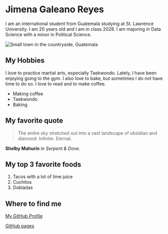 # Jimena Galeano Reyes
I am an international student from Guatemala studying at St. Lawrence University. I am 20 years old and I am in class 2028. 
I am majoring in Data Science with a minor in Political Science. 

![Small town in the countryside, Guatemala](https://unsplash.com/es/fotos/un-pueblo-enclavado-en-un-valle-rodeado-de-montanas-CkpUPPJmIg0)

## My Hobbies 
I love to practice martial arts, especially Taekwondo. Lately, I have been enjoying going to the gym. I also love to bake, but sometimes 
I do not have time to do so. I love to read and to make coffee. 
* Making coffee
* Taekwondo
* Baking

## My favorite quote
> The entire sky stretched out into a vast landscape of obsidian and diamond. Infinite. Eternal.

**Shelby Mahurin** in *Serpent & Dove*.

## My top 3 favorite foods 
1. Tacos with a lot of lime juice
2. Cuchitos
3. Dobladas

## Where to find me 
[My GitHub Profile](https://github.com/JimenaGaleano)

[GitHub pages](https://github.com/JimenaGaleano/cs3017-f25/commits?author=JimenaGaleano)

